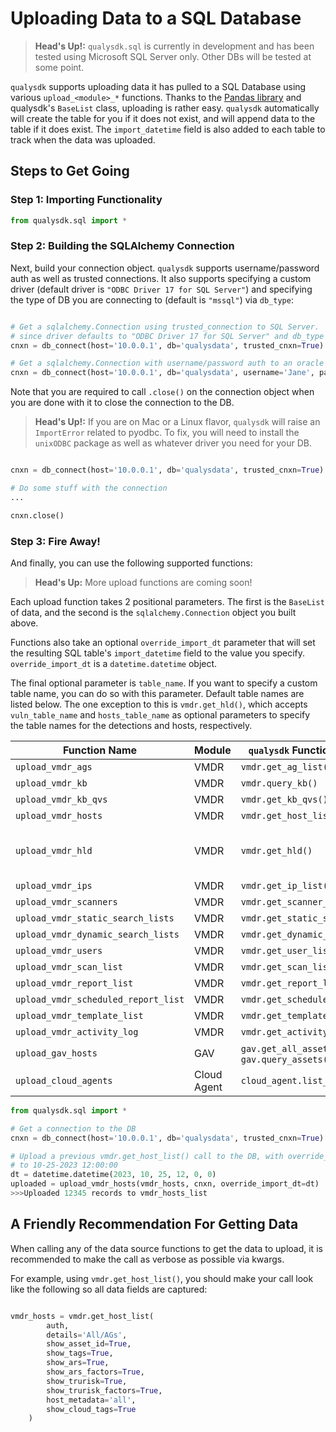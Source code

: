 # Uploading Data to a SQL Database

>**Head's Up!:** ```qualysdk.sql``` is currently in development and has been tested using Microsoft SQL Server only. Other DBs will be tested at some point.

```qualysdk``` supports uploading data it has pulled to a SQL Database using various ```upload_<module>_*``` functions. Thanks to the [Pandas library](https://pandas.pydata.org) and qualysdk's ```BaseList``` class, uploading is rather easy. ```qualysdk``` automatically will create the table for you if it does not exist, and will append data to the table if it does exist. The ```import_datetime``` field is also added to each table to track when the data was uploaded.

## Steps to Get Going

### Step 1: Importing Functionality

```py
from qualysdk.sql import *
```

### Step 2: Building the SQLAlchemy Connection

Next, build your connection object. ```qualysdk``` supports username/password auth as well as trusted connections. It also supports specifying a custom driver (default driver is ```"ODBC Driver 17 for SQL Server"```) and specifying the type of DB you are connecting to (default is ```"mssql"```) via ```db_type```:

```py

# Get a sqlalchemy.Connection using trusted_connection to SQL Server.
# since driver defaults to "ODBC Driver 17 for SQL Server" and db_type defaults to "mssql", you can omit them.
cnxn = db_connect(host='10.0.0.1', db='qualysdata', trusted_cnxn=True)

# Get a sqlalchemy.Connection with username/password auth to an oracle DB:
cnxn = db_connect(host='10.0.0.1', db='qualysdata', username='Jane', password='SuperSecretPassword!', db_type='oracle', driver='Some Driver for Oracle')
```

Note that you are required to call ```.close()``` on the connection object when you are done with it to close the connection to the DB.

>**Head's Up!:** If you are on Mac or a Linux flavor, ```qualysdk``` will raise an ```ImportError``` related to pyodbc. To fix, you will need to install the ```unixODBC``` package as well as whatever driver you need for your DB.


```py

cnxn = db_connect(host='10.0.0.1', db='qualysdata', trusted_cnxn=True)

# Do some stuff with the connection
...

cnxn.close()
```

### Step 3: Fire Away!

And finally, you can use the following supported functions:

>**Head's Up:** More upload functions are coming soon!

Each upload function takes 2 positional parameters. The first is the ```BaseList``` of data, and the second is the ```sqlalchemy.Connection``` object you built above. 

Functions also take an optional ```override_import_dt``` parameter that will set the resulting SQL table's ```import_datetime``` field to the value you specify. ```override_import_dt``` is a ```datetime.datetime``` object.

The final optional parameter is ```table_name```. If you want to specify a custom table name, you can do so with this parameter. Default table names are listed below. The one exception to this is ```vmdr.get_hld()```, which accepts ```vuln_table_name``` and ```hosts_table_name``` as optional parameters to specify the table names for the detections and hosts, respectively.


| Function Name | Module  | ```qualysdk``` Function Data Source | Default SQL Table Name |
| -- | -- | -- | -- |
| ```upload_vmdr_ags``` | VMDR | ```vmdr.get_ag_list()```| ```vmdr_assetgroups``` |
| ```upload_vmdr_kb``` | VMDR | ```vmdr.query_kb()```| ```vmdr_knowledgebase``` |
| ```upload_vmdr_kb_qvs``` | VMDR | ```vmdr.get_kb_qvs()```| ```vmdr_kb_qvs``` |
| ```upload_vmdr_hosts``` | VMDR | ```vmdr.get_host_list()```| ```vmdr_hosts_list``` |
| ```upload_vmdr_hld``` | VMDR | ```vmdr.get_hld()```| ```vmdr_hld_hosts_list``` for hosts and ```vmdr_hld_detections``` for detections |
| ```upload_vmdr_ips``` | VMDR | ```vmdr.get_ip_list()```| ```vmdr_ips``` |
| ```upload_vmdr_scanners``` | VMDR | ```vmdr.get_scanner_list()```| ```vmdr_scanners``` |
| ```upload_vmdr_static_search_lists``` | VMDR | ```vmdr.get_static_searchlists()```| ```vmdr_static_searchlists``` |
| ```upload_vmdr_dynamic_search_lists``` | VMDR | ```vmdr.get_dynamic_searchlists()```| ```vmdr_dynamic_searchlists``` |
| ```upload_vmdr_users``` | VMDR | ```vmdr.get_user_list()```| ```vmdr_users``` |
| ```upload_vmdr_scan_list``` | VMDR | ```vmdr.get_scan_list()```| ```vmdr_scans``` |
| ```upload_vmdr_report_list``` | VMDR | ```vmdr.get_report_list()```| ```vmdr_reports``` |
| ```upload_vmdr_scheduled_report_list``` | VMDR | ```vmdr.get_scheduled_report_list()```| ```vmdr_scheduled_reports``` |
| ```upload_vmdr_template_list``` | VMDR | ```vmdr.get_template_list()```| ```vmdr_report_templates``` |
| ```upload_vmdr_activity_log``` | VMDR | ```vmdr.get_activity_log()```| ```vmdr_activity_log``` |
| ```upload_gav_hosts``` | GAV | ```gav.get_all_assets()``` or ```gav.query_assets()``` | ```gav_hosts``` |
| ```upload_cloud_agents``` | Cloud Agent | ```cloud_agent.list_agents()``` | ```cloud_agent_agents``` |

```py
from qualysdk.sql import *

# Get a connection to the DB
cnxn = db_connect(host='10.0.0.1', db='qualysdata', trusted_cnxn=True)

# Upload a previous vmdr.get_host_list() call to the DB, with override_import_dt set
# to 10-25-2023 12:00:00
dt = datetime.datetime(2023, 10, 25, 12, 0, 0)
uploaded = upload_vmdr_hosts(vmdr_hosts, cnxn, override_import_dt=dt)
>>>Uploaded 12345 records to vmdr_hosts_list
```

## A Friendly Recommendation For Getting Data

When calling any of the data source functions to get the data to upload, it is recommended to make the call as verbose as possible via kwargs. 

For example, using ```vmdr.get_host_list()```, you should make your call look like the following so all data fields are captured:

```py

vmdr_hosts = vmdr.get_host_list(
        auth, 
        details='All/AGs', 
        show_asset_id=True, 
        show_tags=True, 
        show_ars=True, 
        show_ars_factors=True, 
        show_trurisk=True, 
        show_trurisk_factors=True, 
        host_metadata='all', 
        show_cloud_tags=True
    )
```
